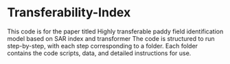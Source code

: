 # Transferability-Index
This code is for the paper titled
Highly transferable paddy field identification model based on SAR index and transformer
The code is structured to run step-by-step, with each step corresponding to a folder. Each folder contains the code scripts, data, and detailed instructions for use.
